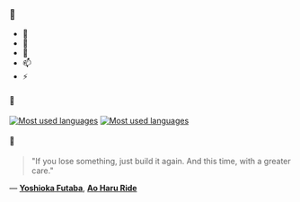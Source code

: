### 👋

- 🔭
- 🌱
- 💬
- 📫
- ⚡

#### 🧏

[![Most used languages](https://github-readme-stats-aynah.vercel.app/api/top-langs/?username=aynh&theme=solarized-dark&langs_count=6&layout=compact&hide_title=true)](https://github.com/anuraghazra/github-readme-stats#gh-dark-mode-only)
[![Most used languages](https://github-readme-stats-aynah.vercel.app/api/top-langs/?username=aynh&theme=solarized-light&langs_count=6&layout=compact&hide_title=true)](https://github.com/anuraghazra/github-readme-stats#gh-light-mode-only)

#### 💬

> "If you lose something, just build it again. And this time, with a greater care."

&mdash; [**Yoshioka Futaba**](https://myanimelist.net/character.php?q=Yoshioka%20Futaba&cat=character), [**Ao Haru Ride**](https://myanimelist.net/search/all?q=Ao%20Haru%20Ride&cat=all)
